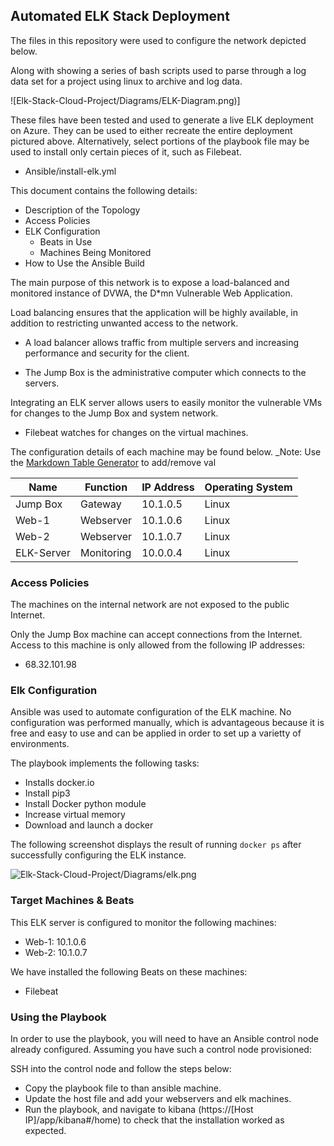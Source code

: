 ## Automated ELK Stack Deployment

The files in this repository were used to configure the network depicted below.

Along with showing a series of bash scripts used to parse through a log data set for a project using linux to archive and log data.
 
![Elk-Stack-Cloud-Project/Diagrams/ELK-Diagram.png)]

These files have been tested and used to generate a live ELK deployment on Azure. They can be used to either recreate the entire deployment pictured above. Alternatively, select portions of the playbook file may be used to install only certain pieces of it, such as Filebeat.

  - Ansible/install-elk.yml

This document contains the following details:
- Description of the Topology
- Access Policies
- ELK Configuration
  - Beats in Use
  - Machines Being Monitored
- How to Use the Ansible Build




The main purpose of this network is to expose a load-balanced and monitored instance of DVWA, the D*mn Vulnerable Web Application.

Load balancing ensures that the application will be highly available, in addition to restricting unwanted access to the network.
- A load balancer allows traffic from multiple servers and increasing performance and security for the client.

- The Jump Box is the administrative computer which connects to the servers.

Integrating an ELK server allows users to easily monitor the vulnerable VMs for changes to the Jump Box and system network.
- Filebeat watches for changes on the virtual machines.


The configuration details of each machine may be found below.
_Note: Use the [Markdown Table Generator](http://www.tablesgenerator.com/markdown_tables) to add/remove val

| Name     | Function | IP Address | Operating System |
|----------|----------|------------|------------------|
| Jump Box | Gateway  | 10.1.0.5   | Linux            |
| Web-1    |Webserver | 10.1.0.6   | Linux            |
| Web-2    |Webserver | 10.1.0.7   | Linux            |
|ELK-Server|Monitoring|  10.0.0.4  | Linux            |

### Access Policies

The machines on the internal network are not exposed to the public Internet. 

Only the Jump Box machine can accept connections from the Internet. Access to this machine is only allowed from the following IP addresses:
- 68.32.101.98


### Elk Configuration

Ansible was used to automate configuration of the ELK machine. No configuration was performed manually, which is advantageous because it is free and easy to use and can be applied in order to set up a varietty of environments.

The playbook implements the following tasks:
- Installs docker.io
- Install pip3
- Install Docker python module
- Increase virtual memory
- Download and launch a docker

The following screenshot displays the result of running `docker ps` after successfully configuring the ELK instance.

![Elk-Stack-Cloud-Project/Diagrams/elk.png](Images/docker_ps_output.png)

### Target Machines & Beats
This ELK server is configured to monitor the following machines:
- Web-1: 10.1.0.6
- Web-2: 10.1.0.7

We have installed the following Beats on these machines:
- Filebeat


### Using the Playbook
In order to use the playbook, you will need to have an Ansible control node already configured. Assuming you have such a control node provisioned: 

SSH into the control node and follow the steps below:
- Copy the playbook file to than ansible machine.
- Update the host file and add your webservers and elk machines.
- Run the playbook, and navigate to kibana (https://[Host IP]/app/kibana#/home) to check that the installation worked as expected.


